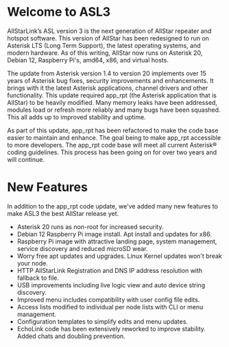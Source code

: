 # Welcome to ASL3

AllStarLink’s ASL version 3 is the next generation of AllStar repeater and hotspot software.  This version of AllStar has been redesigned to run on Asterisk LTS (Long Term Support), the latest operating systems, and modern hardware. As of this writing, AllStar now runs on Asterisk 20, Debian 12, Raspberry Pi's, amd64, x86, and virtual hosts.

The update from Asterisk version 1.4 to version 20 implements over 15 years of Asterisk bug fixes, security improvements and enhancements.  It brings with it the latest Asterisk applications, channel drivers and other functionality. This update required app\_rpt (the Asterisk application that is AllStar) to be heavily modified. Many memory leaks have been addressed, modules load or refresh more reliably and many bugs have been squashed. This all adds up to improved stability and uptime.

As part of this update, app\_rpt has been refactored to make the code base easier to maintain and enhance.  The goal being to make app_rpt accessible to more developers. The app\_rpt code base will meet all current Asterisk® coding guidelines.  This process has been going on for over two years and will continue.

# New Features

In addition to the app_rpt code update, we've added many new features to make ASL3 the best AllStar release yet.

 - Asterisk 20 runs as non-root for increased security.
 - Debian 12 Raspberry Pi image install. Apt install and updates for x86.
 - Raspberry Pi image with attractive landing page, system management, service discovery and reduced microSD wear.
 - Worry free apt updates and upgrades. Linux Kernel updates won't break your node.
 - HTTP AllStarLink Registration and DNS IP address resolution with fallback to file.
 - USB improvements including live logic view and auto device string discovery.
 - Improved menu includes compatibility with user config file edits.
 - Access lists modified to individual per node lists with CLI or menu management.
 - Configuration templates to simplify edits and menu updates.
 - EchoLink code has been extensively reworked to improve stability. Added chats and doubling prevention.
